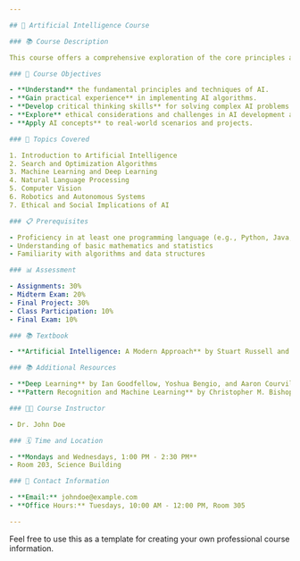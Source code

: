 ```yaml
---

## 🧠 Artificial Intelligence Course

### 📚 Course Description

This course offers a comprehensive exploration of the core principles and methodologies in Artificial Intelligence (AI). Students delve into diverse AI techniques, including machine learning, natural language processing, and computer vision. Emphasis is placed on both practical applications and theoretical foundations to equip students with the necessary skills for developing AI-driven solutions.

### 🎯 Course Objectives

- **Understand** the fundamental principles and techniques of AI.
- **Gain practical experience** in implementing AI algorithms.
- **Develop critical thinking skills** for solving complex AI problems.
- **Explore** ethical considerations and challenges in AI development and deployment.
- **Apply AI concepts** to real-world scenarios and projects.

### 📖 Topics Covered

1. Introduction to Artificial Intelligence
2. Search and Optimization Algorithms
3. Machine Learning and Deep Learning
4. Natural Language Processing
5. Computer Vision
6. Robotics and Autonomous Systems
7. Ethical and Social Implications of AI

### 📋 Prerequisites

- Proficiency in at least one programming language (e.g., Python, Java, C++)
- Understanding of basic mathematics and statistics
- Familiarity with algorithms and data structures

### 📊 Assessment

- Assignments: 30%
- Midterm Exam: 20%
- Final Project: 30%
- Class Participation: 10%
- Final Exam: 10%

### 📚 Textbook

- **Artificial Intelligence: A Modern Approach** by Stuart Russell and Peter Norvig

### 📚 Additional Resources

- **Deep Learning** by Ian Goodfellow, Yoshua Bengio, and Aaron Courville
- **Pattern Recognition and Machine Learning** by Christopher M. Bishop

### 👨‍🏫 Course Instructor

- Dr. John Doe

### 🗓️ Time and Location

- **Mondays and Wednesdays, 1:00 PM - 2:30 PM**
- Room 203, Science Building

### 📧 Contact Information

- **Email:** johndoe@example.com
- **Office Hours:** Tuesdays, 10:00 AM - 12:00 PM, Room 305

---
```


Feel free to use this as a template for creating your own professional course information.
